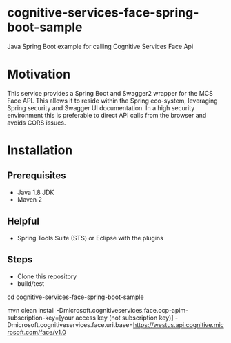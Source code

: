 # cognitive-services-face-spring-boot-sample
Java Spring Boot example for calling Cognitive Services Face Api

# Motivation
This service provides a Spring Boot and Swagger2 wrapper for the MCS Face API. This allows it to reside within the Spring eco-system, leveraging  Spring security and Swagger UI documentation. In a high security environment this is preferable to direct API calls from the browser and avoids CORS issues.

# Installation
## Prerequisites
- Java 1.8 JDK
- Maven 2

## Helpful
- Spring Tools Suite (STS) or Eclipse with the plugins

## Steps
- Clone this repository
- build/test

cd cognitive-services-face-spring-boot-sample

mvn clean install -Dmicrosoft.cognitiveservices.face.ocp-apim-subscription-key=[your access key (not subscription key)] 
 -Dmicrosoft.cognitiveservices.face.uri.base=https://westus.api.cognitive.microsoft.com/face/v1.0
 
